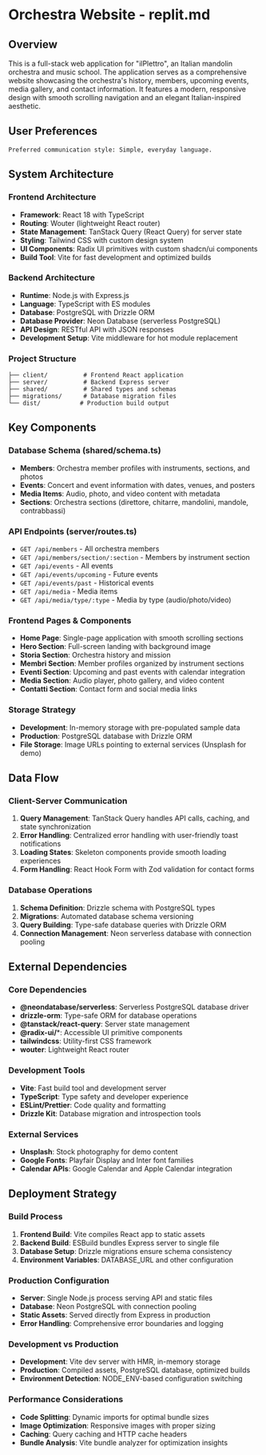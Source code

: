 # Orchestra Website - replit.md

## Overview

This is a full-stack web application for "ilPlettro", an Italian mandolin orchestra and music school. The application serves as a comprehensive website showcasing the orchestra's history, members, upcoming events, media gallery, and contact information. It features a modern, responsive design with smooth scrolling navigation and an elegant Italian-inspired aesthetic.

## User Preferences

```
Preferred communication style: Simple, everyday language.
```

## System Architecture

### Frontend Architecture
- **Framework**: React 18 with TypeScript
- **Routing**: Wouter (lightweight React router)
- **State Management**: TanStack Query (React Query) for server state
- **Styling**: Tailwind CSS with custom design system
- **UI Components**: Radix UI primitives with custom shadcn/ui components
- **Build Tool**: Vite for fast development and optimized builds

### Backend Architecture
- **Runtime**: Node.js with Express.js
- **Language**: TypeScript with ES modules
- **Database**: PostgreSQL with Drizzle ORM
- **Database Provider**: Neon Database (serverless PostgreSQL)
- **API Design**: RESTful API with JSON responses
- **Development Setup**: Vite middleware for hot module replacement

### Project Structure
```
├── client/          # Frontend React application
├── server/          # Backend Express server
├── shared/          # Shared types and schemas
├── migrations/      # Database migration files
└── dist/           # Production build output
```

## Key Components

### Database Schema (shared/schema.ts)
- **Members**: Orchestra member profiles with instruments, sections, and photos
- **Events**: Concert and event information with dates, venues, and posters
- **Media Items**: Audio, photo, and video content with metadata
- **Sections**: Orchestra sections (direttore, chitarre, mandolini, mandole, contrabbassi)

### API Endpoints (server/routes.ts)
- `GET /api/members` - All orchestra members
- `GET /api/members/section/:section` - Members by instrument section
- `GET /api/events` - All events
- `GET /api/events/upcoming` - Future events
- `GET /api/events/past` - Historical events
- `GET /api/media` - Media items
- `GET /api/media/type/:type` - Media by type (audio/photo/video)

### Frontend Pages & Components
- **Home Page**: Single-page application with smooth scrolling sections
- **Hero Section**: Full-screen landing with background image
- **Storia Section**: Orchestra history and mission
- **Membri Section**: Member profiles organized by instrument sections
- **Eventi Section**: Upcoming and past events with calendar integration
- **Media Section**: Audio player, photo gallery, and video content
- **Contatti Section**: Contact form and social media links

### Storage Strategy
- **Development**: In-memory storage with pre-populated sample data
- **Production**: PostgreSQL database with Drizzle ORM
- **File Storage**: Image URLs pointing to external services (Unsplash for demo)

## Data Flow

### Client-Server Communication
1. **Query Management**: TanStack Query handles API calls, caching, and state synchronization
2. **Error Handling**: Centralized error handling with user-friendly toast notifications
3. **Loading States**: Skeleton components provide smooth loading experiences
4. **Form Handling**: React Hook Form with Zod validation for contact forms

### Database Operations
1. **Schema Definition**: Drizzle schema with PostgreSQL types
2. **Migrations**: Automated database schema versioning
3. **Query Building**: Type-safe database queries with Drizzle ORM
4. **Connection Management**: Neon serverless database with connection pooling

## External Dependencies

### Core Dependencies
- **@neondatabase/serverless**: Serverless PostgreSQL database driver
- **drizzle-orm**: Type-safe ORM for database operations
- **@tanstack/react-query**: Server state management
- **@radix-ui/***: Accessible UI primitive components
- **tailwindcss**: Utility-first CSS framework
- **wouter**: Lightweight React router

### Development Tools
- **Vite**: Fast build tool and development server
- **TypeScript**: Type safety and developer experience
- **ESLint/Prettier**: Code quality and formatting
- **Drizzle Kit**: Database migration and introspection tools

### External Services
- **Unsplash**: Stock photography for demo content
- **Google Fonts**: Playfair Display and Inter font families
- **Calendar APIs**: Google Calendar and Apple Calendar integration

## Deployment Strategy

### Build Process
1. **Frontend Build**: Vite compiles React app to static assets
2. **Backend Build**: ESBuild bundles Express server to single file
3. **Database Setup**: Drizzle migrations ensure schema consistency
4. **Environment Variables**: DATABASE_URL and other configuration

### Production Configuration
- **Server**: Single Node.js process serving API and static files
- **Database**: Neon PostgreSQL with connection pooling
- **Static Assets**: Served directly from Express in production
- **Error Handling**: Comprehensive error boundaries and logging

### Development vs Production
- **Development**: Vite dev server with HMR, in-memory storage
- **Production**: Compiled assets, PostgreSQL database, optimized builds
- **Environment Detection**: NODE_ENV-based configuration switching

### Performance Considerations
- **Code Splitting**: Dynamic imports for optimal bundle sizes
- **Image Optimization**: Responsive images with proper sizing
- **Caching**: Query caching and HTTP cache headers
- **Bundle Analysis**: Vite bundle analyzer for optimization insights